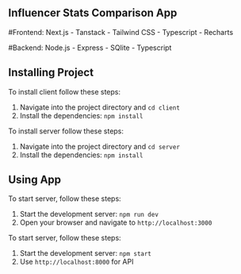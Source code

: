 ## Influencer Stats Comparison App

#Frontend:
Next.js - Tanstack - Tailwind CSS - Typescript - Recharts

#Backend:
Node.js - Express - SQlite - Typescript

## Installing Project

To install client follow these steps:

1. Navigate into the project directory and `cd client`
2. Install the dependencies: `npm install`

To install server follow these steps:

1. Navigate into the project directory and `cd server`
2. Install the dependencies: `npm install`

## Using App

To start server, follow these steps:

1. Start the development server: `npm run dev`
2. Open your browser and navigate to `http://localhost:3000`

To start server, follow these steps:

1. Start the development server: `npm start`
2. Use `http://localhost:8000` for API

